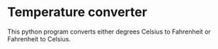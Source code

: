 # Temperature converter 
This python program converts either degrees Celsius to Fahrenheit or Fahrenheit to Celsius.  
